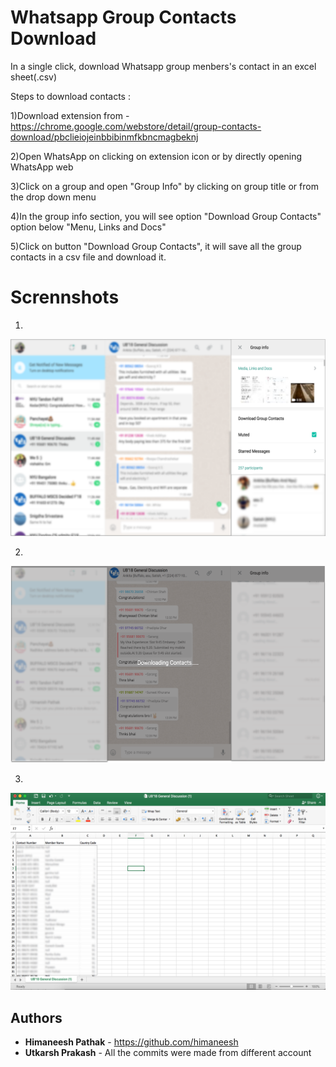 # Whatsapp Group Contacts Download

In a single click, download Whatsapp group menbers's contact in an excel sheet(.csv) 

Steps to download contacts :

1)Download extension from - https://chrome.google.com/webstore/detail/group-contacts-download/pbclieiojeinbbibinmfkbncmagbeknj

2)Open WhatsApp on clicking on extension icon or by directly opening WhatsApp web

3)Click on a group and open "Group Info" by clicking on group title or from the drop down menu

4)In the group info section, you will see option "Download Group Contacts" option below "Menu, Links and Docs"

5)Click on button "Download Group Contacts", it will save all the group contacts in a csv file and download it.

# Scrennshots

1)

![ScreenShot](https://github.com/utkarshp21/whatsapp-group-download/blob/master/screenshots/scrennshot1.png)

2)

![ScreenShot](https://github.com/utkarshp21/whatsapp-group-download/blob/master/screenshots/scrennshot2.png)

3)

![ScreenShot](https://github.com/utkarshp21/whatsapp-group-download/blob/master/screenshots/scrennshot3.png)


## Authors

* **Himaneesh Pathak** - https://github.com/himaneesh
* **Utkarsh Prakash** - All the commits were made from different account
